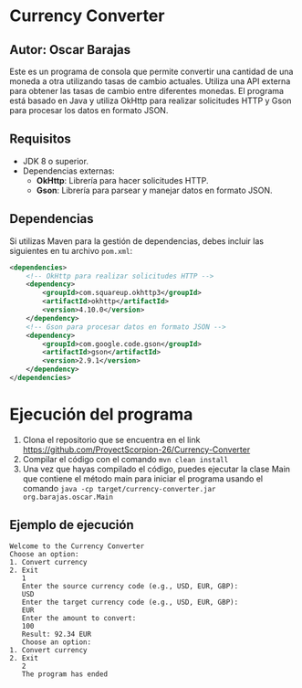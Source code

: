 # Currency Converter
## Autor: Oscar Barajas
Este es un programa de consola que permite convertir una cantidad de una moneda a otra utilizando tasas de cambio actuales. Utiliza una API externa para obtener las tasas de cambio entre diferentes monedas. El programa está basado en Java y utiliza OkHttp para realizar solicitudes HTTP y Gson para procesar los datos en formato JSON.

## Requisitos

- JDK 8 o superior.
- Dependencias externas:
    - **OkHttp**: Librería para hacer solicitudes HTTP.
    - **Gson**: Librería para parsear y manejar datos en formato JSON.

## Dependencias

Si utilizas Maven para la gestión de dependencias, debes incluir las siguientes en tu archivo `pom.xml`:

```xml
<dependencies>
    <!-- OkHttp para realizar solicitudes HTTP -->
    <dependency>
        <groupId>com.squareup.okhttp3</groupId>
        <artifactId>okhttp</artifactId>
        <version>4.10.0</version>
    </dependency>
    <!-- Gson para procesar datos en formato JSON -->
    <dependency>
        <groupId>com.google.code.gson</groupId>
        <artifactId>gson</artifactId>
        <version>2.9.1</version>
    </dependency>
</dependencies>
```

# Ejecución del programa
1. Clona el repositorio que se encuentra en el link https://github.com/ProyectScorpion-26/Currency-Converter
2. Compilar el código con el comando ```mvn clean install```
3. Una vez que hayas compilado el código, puedes ejecutar la clase Main que contiene el método main para iniciar el programa usando el comando ```java -cp target/currency-converter.jar org.barajas.oscar.Main```


## Ejemplo de ejecución
```
Welcome to the Currency Converter
Choose an option:
1. Convert currency
2. Exit
   1
   Enter the source currency code (e.g., USD, EUR, GBP):
   USD
   Enter the target currency code (e.g., USD, EUR, GBP):
   EUR
   Enter the amount to convert:
   100
   Result: 92.34 EUR
   Choose an option:
1. Convert currency
2. Exit
   2
   The program has ended
```

